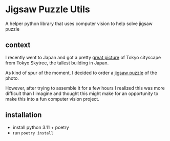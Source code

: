 # Jigsaw Puzzle Utils

A helper python library that uses computer vision to help solve jigsaw puzzle

## context

I recently went to Japan and got a pretty [great picture](docs/images/original_img.png) of Tokyo cityscape from Tokyo Skytree, the tallest building in Japan.   

As kind of spur of the moment, I decided to order a [jigsaw puzzle](docs/images/puzzle_box.jpg) of the photo.  

However, after trying to assemble it for a few hours I realized this was more difficult than I imagine and thought this might make for an opportunity to make this into a fun computer vision project.

## installation

- install python 3.11 + poetry
- run `poetry install`
